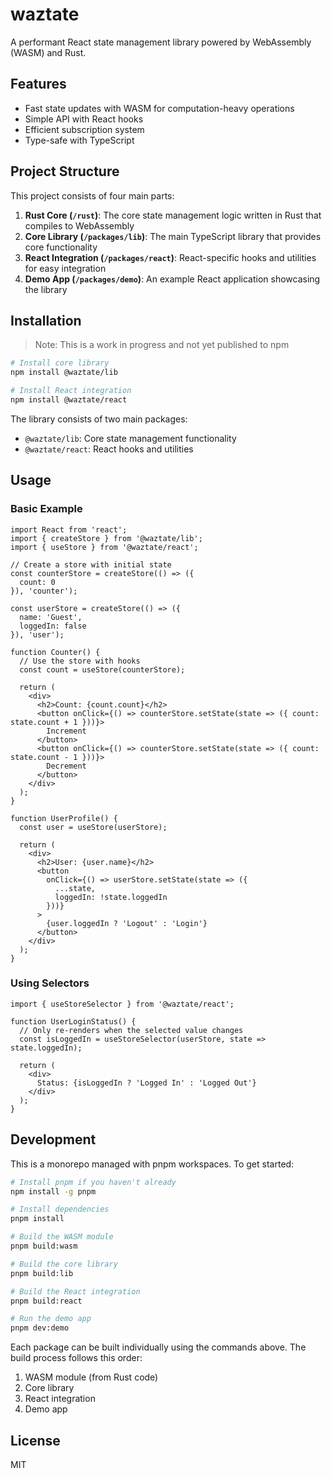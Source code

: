 # waztate

A performant React state management library powered by WebAssembly (WASM) and Rust.

## Features

- Fast state updates with WASM for computation-heavy operations
- Simple API with React hooks
- Efficient subscription system
- Type-safe with TypeScript

## Project Structure

This project consists of four main parts:

1. **Rust Core (`/rust`)**: The core state management logic written in Rust that compiles to WebAssembly
2. **Core Library (`/packages/lib`)**: The main TypeScript library that provides core functionality
3. **React Integration (`/packages/react`)**: React-specific hooks and utilities for easy integration
4. **Demo App (`/packages/demo`)**: An example React application showcasing the library

## Installation

> Note: This is a work in progress and not yet published to npm

```bash
# Install core library
npm install @waztate/lib

# Install React integration
npm install @waztate/react
```

The library consists of two main packages:
- `@waztate/lib`: Core state management functionality
- `@waztate/react`: React hooks and utilities

## Usage

### Basic Example

```tsx
import React from 'react';
import { createStore } from '@waztate/lib';
import { useStore } from '@waztate/react';

// Create a store with initial state
const counterStore = createStore(() => ({
  count: 0
}), 'counter');

const userStore = createStore(() => ({
  name: 'Guest',
  loggedIn: false
}), 'user');

function Counter() {
  // Use the store with hooks
  const count = useStore(counterStore);
  
  return (
    <div>
      <h2>Count: {count.count}</h2>
      <button onClick={() => counterStore.setState(state => ({ count: state.count + 1 }))}>
        Increment
      </button>
      <button onClick={() => counterStore.setState(state => ({ count: state.count - 1 }))}>
        Decrement
      </button>
    </div>
  );
}

function UserProfile() {
  const user = useStore(userStore);
  
  return (
    <div>
      <h2>User: {user.name}</h2>
      <button 
        onClick={() => userStore.setState(state => ({ 
          ...state, 
          loggedIn: !state.loggedIn 
        }))}
      >
        {user.loggedIn ? 'Logout' : 'Login'}
      </button>
    </div>
  );
}
```

### Using Selectors

```tsx
import { useStoreSelector } from '@waztate/react';

function UserLoginStatus() {
  // Only re-renders when the selected value changes
  const isLoggedIn = useStoreSelector(userStore, state => state.loggedIn);
  
  return (
    <div>
      Status: {isLoggedIn ? 'Logged In' : 'Logged Out'}
    </div>
  );
}
```

## Development

This is a monorepo managed with pnpm workspaces. To get started:

```bash
# Install pnpm if you haven't already
npm install -g pnpm

# Install dependencies
pnpm install

# Build the WASM module
pnpm build:wasm

# Build the core library
pnpm build:lib

# Build the React integration
pnpm build:react

# Run the demo app
pnpm dev:demo
```

Each package can be built individually using the commands above. The build process follows this order:
1. WASM module (from Rust code)
2. Core library
3. React integration
4. Demo app

## License

MIT 